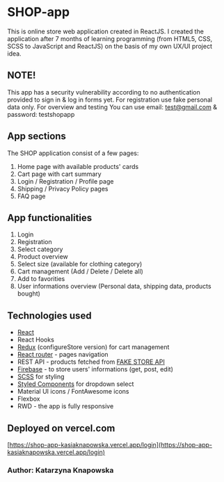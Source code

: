 # SHOP-app

This is online store web application created in ReactJS.
I created the application after 7 months of learning programming (from HTML5, CSS, SCSS to JavaScript and ReactJS) on the basis of my own UX/UI project idea.

## NOTE!
This app has a security vulnerability according to no authentication provided to sign in & log in forms yet.
For registration use fake personal data only. For overview and testing You can use email: test@gmail.com & password: testshopapp

## App sections

The SHOP application consist of a few pages:

1. Home page with available products' cards
2. Cart page with cart summary
3. Login / Registration / Profile page
4. Shipping / Privacy Policy pages
5. FAQ page

## App functionalities

1. Login
2. Registration
3. Select category 
4. Product overview
5. Select size (available for clothing category)
6. Cart management (Add / Delete / Delete all)
7. Add to favorities
8. User informations overview (Personal data, shipping data, products bought)

## Technologies used

* [React](https://reactjs.org/)
* React Hooks
* [Redux](https://redux.js.org/usage/configuring-your-store) (configureStore version) for cart management
* [React router](https://reactrouter.com/docs/en/v6) - pages navigation
* REST API - products fetched from [FAKE STORE API](https://fakestoreapi.com/)
* [Firebase](https://firebase.google.com/) - to store users' informations (get, post, edit)
* [SCSS](https://sass-lang.com/documentation) for styling
* [Styled Components](https://styled-components.com/) for dropdown select
* Material UI icons / FontAwesome icons
* Flexbox
* RWD - the app is fully responsive

## Deployed on vercel.com
[https://shop-app-kasiaknapowska.vercel.app/login](https://shop-app-kasiaknapowska.vercel.app/login)

### Author: Katarzyna Knapowska